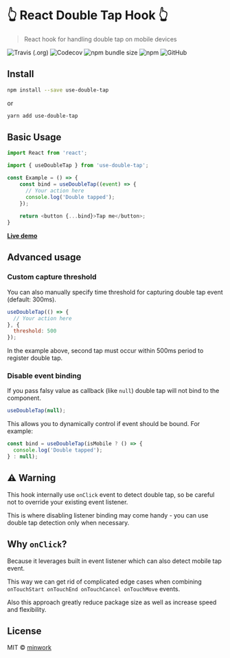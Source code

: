 # :point_up_2: React Double Tap Hook :point_up_2:

> React hook for handling double tap on mobile devices

![Travis (.org)](https://img.shields.io/travis/minwork/use-double-tap)
![Codecov](https://img.shields.io/codecov/c/gh/minwork/use-double-tap)
![npm bundle size](https://img.shields.io/bundlephobia/min/use-double-tap)
![npm](https://img.shields.io/npm/v/use-double-tap)
![GitHub](https://img.shields.io/github/license/minwork/use-double-tap)
## Install

```bash
npm install --save use-double-tap
```
or
```bash
yarn add use-double-tap
```

## Basic Usage

```javascript
import React from 'react';

import { useDoubleTap } from 'use-double-tap';

const Example = () => {
    const bind = useDoubleTap((event) => {
      // Your action here
      console.log('Double tapped');
    });
    
    return <button {...bind}>Tap me</button>;
}
```

**[Live demo](https://codesandbox.io/s/usedoubletap-d2exl)**

## Advanced usage
### Custom capture threshold
You can also manually specify time threshold for capturing double tap event (default: 300ms).
```javascript
useDoubleTap(() => {
  // Your action here
}, {
  threshold: 500
});
```
In the example above, second tap must occur within 500ms period to register double tap.

### Disable event binding
If you pass falsy value as callback (like `null`) double tap will not bind to the component.
```javascript
useDoubleTap(null);
``` 
This allows you to dynamically control if event should be bound. For example:

```javascript
const bind = useDoubleTap(isMobile ? () => {
  console.log('Double tapped');
} : null);
```

## :warning: Warning
This hook internally use `onClick` event to detect double tap, so be careful not to override your existing event listener.

This is where disabling listener binding may come handy - you can use double tap detection only when necessary.

## Why `onClick`?
Because it leverages built in event listener which can also detect mobile tap event. 

This way we can get rid of complicated edge cases when combining `onTouchStart onTouchEnd onTouchCancel onTouchMove` events.

Also this approach greatly reduce package size as well as increase speed and flexibility.

## License

MIT © [minwork](https://github.com/minwork)
